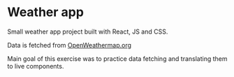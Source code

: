 <h1>Weather app</h1>
<p>Small weather app project built with React, JS and CSS.</p>
<p>Data is fetched from <a href="https://openweathermap.org/">OpenWeathermap.org</a></p>
<p>Main goal of this exercise was to practice data fetching and translating them to live components.</p>
